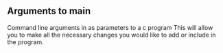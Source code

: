 ## Arguments to main
Command line arguments in as parameters to a c program
This will allow you to make all the necessary changes you would like to add or include in the program.
